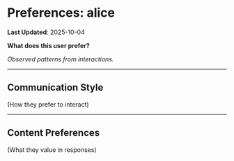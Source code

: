 # Preferences: alice

**Last Updated**: 2025-10-04

**What does this user prefer?**

*Observed patterns from interactions.*

---

## Communication Style

(How they prefer to interact)

---

## Content Preferences

(What they value in responses)

